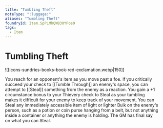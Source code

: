 ```yaml
---
title: "Tumbling Theft"
noteType: ":luggage:"
aliases: "Tumbling Theft"
foundryId: Item.SpPLMhQW83OYPos9
tags:
  - Item
---
```


# Tumbling Theft
![[icons-sundries-books-book-red-exclamation.webp|150]]

You reach for an opponent's item as you move past a foe. If you critically succeed your check to [[Tumble Through]] an enemy's space, you can attempt to [[Steal]] something from the enemy as a reaction. You gain a +1 circumstance bonus to your Thievery check to Steal as your tumbling makes it difficult for your enemy to keep track of your movement. You can Steal any immediately accessible item of light or lighter Bulk on the enemy's person, such as a potion or coin purse hanging from a belt, but not anything inside a container or anything the enemy is holding. The GM has final say on what you can Steal.
